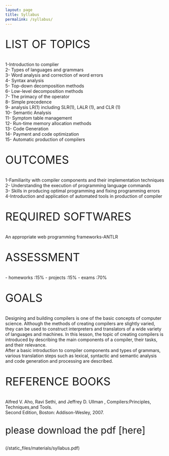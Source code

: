 ```yaml
---
layout: page
title: Syllabus
permalink: /syllabus/
---
```

<p style="font-size:35px;">LIST OF TOPICS</p>
1-Introduction to complier<br>
2- Types of languages and grammars<br>
3- Word analysis and correction of word errors<br>
4- Syntax analysis<br>
5- Top-down decomposition methods<br>
6- Low-level decomposition methods<br>
7- The primacy of the operator<br>
8- Simple precedence<br>
9- analysis LR(1) including SLR(1), LALR (1), and CLR (1)<br>
10- Semantic Analysis<br>
11- Symptom table management<br>
12- Run-time memory allocation methods<br>
13- Code Generation<br>
14- Payment and code optimization<br>
15- Automatic production of compilers<br>

<p style="font-size:35px;">OUTCOMES</p>

1-Familiarity with compiler components and their implementation techniques<br>
2- Understanding the execution of programming language commands<br>
3- Skills in producing optimal programming and fixing programming errors<br>
4-Introduction and application of automated tools in production of compiler<br>

<p style="font-size:35px;">REQUIRED SOFTWARES</p>
 An appropriate web programming frameworks-ANTLR


<p style="font-size:35px;">ASSESSMENT</p>
- homeworks :15%
- projects  :15%
- exams     :70%

<p style="font-size:35px;">GOALS</p>
Designing and building compilers is one of the basic concepts of computer science. Although the methods of creating compilers are slightly varied, they can be used to construct interpreters and translators of a wide variety of languages and machines. In this lesson, the topic of creating compilers is introduced by describing the main components of a compiler, their tasks, and their relevance.<br>
After a basic introduction to compiler components and types of grammars, various translation steps such as lexical, syntactic and semantic analysis and code generation and processing are described.

<p style="font-size:35px;">REFERENCE BOOKS</p>
Alfred V. Aho, Ravi Sethi, and Jeffrey D. Ullman , Compilers:Principles, Techniques,and Tools.<br>
Second Edition, Boston: Addison-Wesley, 2007.
 
<p style="font-size:30px;"> please download the pdf [here]</p>(/static_files/materials/syllabus.pdf)





















 